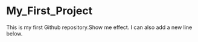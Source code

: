 # My_First_Project
This is my first Github repository.Show me effect.
I can also add a new line below.
